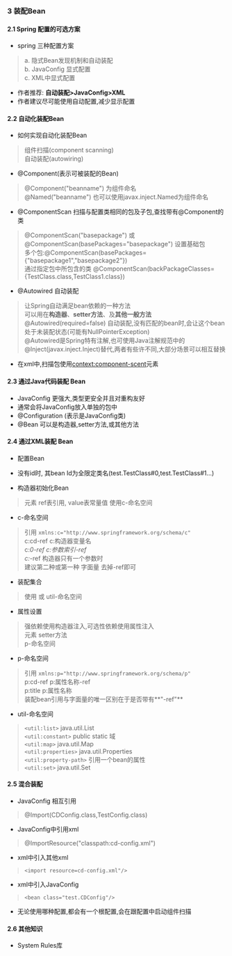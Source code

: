 ### 3 装配Bean

#### 2.1 Spring 配置的可选方案

* spring 三种配置方案
> a. 隐式Bean发现机制和自动装配   
> b. JavaConfig 显式配置   
> c. XML中显式配置   

* 作者推荐: **自动装配>JavaConfig>XML**
* 作者建议尽可能使用自动配置,减少显示配置

#### 2.2 自动化装配Bean

* 如何实现自动化装配Bean
> 组件扫描(component scanning)  
> 自动装配(autowiring)   

* @Component(表示可被装配的Bean)
>@Component("beanname") 为组件命名   
>@Named("beanname") 也可以使用javax.inject.Named为组件命名   

* @ComponentScan 扫描与配置类相同的包及子包,查找带有@Component的类
> @ComponentScan("basepackage") 或@ComponentScan(basePackages="basepackage") 设置基础包   
> 多个包:@ComponentScan(basePackages={"basepackage1","basepackage2"})    
> 通过指定包中所包含的类 @ComponentScan(backPackageClasses={TestClass.class,TestClass1.class})   

* @Autowired 自动装配
> 让Spring自动满足bean依赖的一种方法   
> 可以用在**构造器**、**setter方法**、及**其他一般方法**   
> @Autowired(required=false) 自动装配,没有匹配的bean时,会让这个bean处于未装配状态(可能有NullPointerException)   
> @Autowired是Spring特有注解,也可使用Java注解规范中的@Inject(javax.inject.Inject)替代,两者有些许不同,大部分场景可以相互替换   

* 在xml中,扫描包使用<context:component-scent>元素

#### 2.3 通过Java代码装配 Bean

* JavaConfig 更强大,类型更安全并且对重构友好
* 通常会将JavaConfig放入单独的包中
* @Configuration (表示是JavaConfig类)
* @Bean  可以是构造器,setter方法,或其他方法

#### 2.4 通过XML装配 Bean

* 配置Bean <bean></bean>  

* <bean> 没有id时, 其bean Id为全限定类名(test.TestClass#0,test.TestClass#1...)

* 构造器初始化Bean
> <constructor-arg>元素 ref表引用, value表常量值
> 使用c-命名空间

* c-命名空间 
> 引用 ` xmlns:c="http://www.springframework.org/schema/c" `   
> c:cd-ref  c:构造器变量名   
> c:_0-ref  c:参数索引-ref    
> c:_-ref   构造器只有一个参数时    
> 建议第二种或第一种
> 字面量 去掉-ref即可

* 装配集合
> 使用<constructor-arg> 或 util-命名空间

* 属性设置
> 强依赖使用构造器注入,可选性依赖使用属性注入   
> <property> 元素 setter方法   
> p-命名空间 

* p-命名空间
> 引用 ` xmlns:p="http://www.springframework.org/schema/p" `    
> p:cd-ref p:属性名称-ref   
> p:title p:属性名称  
> 装配bean引用与字面量的唯一区别在于是否带有**"-ref"**

* util-命名空间
> `<util:list>`   java.util.List      
> `<util:constant>`  public static 域   
> `<util:map>`  java.util.Map     
> `<util:properties>`  java.util.Properties   
> `<util:property-path>`  引用一个bean的属性   
> `<util:set>` java.util.Set   

#### 2.5 混合装配

* JavaConfig 相互引用   
> @Import(CDConfig.class,TestConfig.class)   

* JavaConfig中引用xml
> @ImportResource("classpath:cd-config.xml")   

* xml中引入其他xml
> ` <import resource=cd-config.xml"/>   `

* xml中引入JavaConfig
> ` <bean class="test.CDConfig"/> `

* 无论使用哪种配置,都会有一个根配置,会在跟配置中启动组件扫描

#### 2.6 其他知识

* System Rules库
